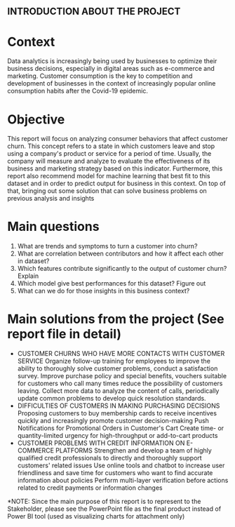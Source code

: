 ## INTRODUCTION ABOUT THE PROJECT
# Context
Data analytics is increasingly being used by businesses to optimize their business decisions, especially in digital areas such as e-commerce and marketing. Customer consumption is the key to competition and development of businesses in the context of increasingly popular online consumption habits after the Covid-19 epidemic.
# Objective
This report will focus on analyzing consumer behaviors that affect customer churn. This concept refers to a state in which customers leave and stop using a company's product or service for a period of time. Usually, the company will measure and analyze to evaluate the effectiveness of its business and marketing strategy based on this indicator. Furthermore, this report also recommend model for machine learning that best fit to this dataset and in order to predict output for business in this context. On top of that, bringing out some solution that can solve business problems on previous analysis and insights
# Main questions
1) What are trends and symptoms to turn a customer into churn?
2) What are correlation between contributors and how it affect each other in dataset?
3) Which features contribute significantly to the output of customer churn? Explain
4) Which model give best performances for this dataset? Figure out
5) What can we do for those insights in this business context?
# Main solutions from the project (See report file in detail)
* CUSTOMER CHURNS WHO HAVE MORE CONTACTS WITH CUSTOMER SERVICE
Organize follow-up training for employees to improve the ability to thoroughly solve customer problems, conduct a satisfaction survey.
Improve purchase policy and special benefits, vouchers suitable for customers who call many times reduce the possibility of customers leaving.
Collect more data to analyze the content of calls, periodically update common problems to develop quick resolution standards.
* DIFFICULTIES OF CUSTOMERS IN MAKING PURCHASING DECISIONS
Proposing customers to buy membership cards to receive incentives quickly and increasingly promote customer decision-making
Push Notifications for Promotional Orders in Customer's Cart
Create time- or quantity-limited urgency for high-throughput or add-to-cart products
* CUSTOMER PROBLEMS WITH CREDIT INFORMATION ON E-COMMERCE PLATFORMS
Strengthen and develop a team of highly qualified credit professionals to directly and thoroughly support customers' related issues
Use online tools and chatbot to increase user friendliness and save time for customers who want to find accurate information about policies
Perform multi-layer verification before actions related to credit payments or information changes

*NOTE: Since the main purpose of this report is to represent to the Stakeholder, please see the PowerPoint file as the final product instead of Power BI tool (used as visualizing charts for attachment only)
